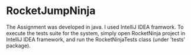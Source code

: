 # RocketJumpNinja
The Assignment was developed in java.
I used IntelliJ IDEA framwork. 
To execute the tests suite for the system, simply open RocketNinja project in IntelliJ IDEA framework,
and run the RocketNinjaTests class (under 'tests' package).
